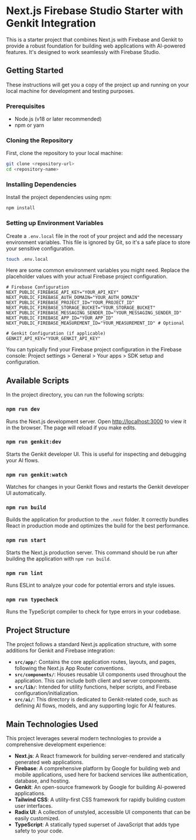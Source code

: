 # Next.js Firebase Studio Starter with Genkit Integration

This is a starter project that combines Next.js with Firebase and Genkit to provide a robust foundation for building web applications with AI-powered features. It's designed to work seamlessly with Firebase Studio.

## Getting Started

These instructions will get you a copy of the project up and running on your local machine for development and testing purposes.

### Prerequisites

* Node.js (v18 or later recommended)
* npm or yarn

### Cloning the Repository

First, clone the repository to your local machine:

```bash
git clone <repository-url>
cd <repository-name>
```

### Installing Dependencies

Install the project dependencies using npm:

```bash
npm install
```

### Setting up Environment Variables

Create a `.env.local` file in the root of your project and add the necessary environment variables. This file is ignored by Git, so it's a safe place to store your sensitive configuration.

```bash
touch .env.local
```

Here are some common environment variables you might need. Replace the placeholder values with your actual Firebase project configuration.

```env
# Firebase Configuration
NEXT_PUBLIC_FIREBASE_API_KEY="YOUR_API_KEY"
NEXT_PUBLIC_FIREBASE_AUTH_DOMAIN="YOUR_AUTH_DOMAIN"
NEXT_PUBLIC_FIREBASE_PROJECT_ID="YOUR_PROJECT_ID"
NEXT_PUBLIC_FIREBASE_STORAGE_BUCKET="YOUR_STORAGE_BUCKET"
NEXT_PUBLIC_FIREBASE_MESSAGING_SENDER_ID="YOUR_MESSAGING_SENDER_ID"
NEXT_PUBLIC_FIREBASE_APP_ID="YOUR_APP_ID"
NEXT_PUBLIC_FIREBASE_MEASUREMENT_ID="YOUR_MEASUREMENT_ID" # Optional

# Genkit Configuration (if applicable)
GENKIT_API_KEY="YOUR_GENKIT_API_KEY"
```

You can typically find your Firebase project configuration in the Firebase console:
Project settings > General > Your apps > SDK setup and configuration.

## Available Scripts

In the project directory, you can run the following scripts:

### `npm run dev`

Runs the Next.js development server.
Open [http://localhost:3000](http://localhost:3000) to view it in the browser. The page will reload if you make edits.

### `npm run genkit:dev`

Starts the Genkit developer UI. This is useful for inspecting and debugging your AI flows.

### `npm run genkit:watch`

Watches for changes in your Genkit flows and restarts the Genkit developer UI automatically.

### `npm run build`

Builds the application for production to the `.next` folder.
It correctly bundles React in production mode and optimizes the build for the best performance.

### `npm run start`

Starts the Next.js production server. This command should be run after building the application with `npm run build`.

### `npm run lint`

Runs ESLint to analyze your code for potential errors and style issues.

### `npm run typecheck`

Runs the TypeScript compiler to check for type errors in your codebase.

## Project Structure

The project follows a standard Next.js application structure, with some additions for Genkit and Firebase integration:

-   **`src/app/`**: Contains the core application routes, layouts, and pages, following the Next.js App Router conventions.
-   **`src/components/`**: Houses reusable UI components used throughout the application. This can include both client and server components.
-   **`src/lib/`**: Intended for utility functions, helper scripts, and Firebase configuration/initialization.
-   **`src/ai/`**: This directory is dedicated to Genkit-related code, such as defining AI flows, models, and any supporting logic for AI features.

## Main Technologies Used

This project leverages several modern technologies to provide a comprehensive development experience:

-   **Next.js**: A React framework for building server-rendered and statically generated web applications.
-   **Firebase**: A comprehensive platform by Google for building web and mobile applications, used here for backend services like authentication, database, and hosting.
-   **Genkit**: An open-source framework by Google for building AI-powered applications.
-   **Tailwind CSS**: A utility-first CSS framework for rapidly building custom user interfaces.
-   **Radix UI**: A collection of unstyled, accessible UI components that can be easily customized.
-   **TypeScript**: A statically typed superset of JavaScript that adds type safety to your code.
